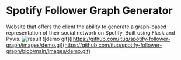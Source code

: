 # Spotify Follower Graph Generator
Website that offers the client the ability to generate a graph-based representation of their social network on Spotify. Built using Flask and Pyvis.
![result](https://github.com/ituq/spotify-follower-graph/assets/95109915/2729ecbd-9af1-480b-ac1b-7a9c11d968d3)
![demo gif]([https://github.com/ituq/spotify-follower-graph/images/demo.gi](https://github.com/ituq/spotify-follower-graph/blob/main/images/demo.gif)
